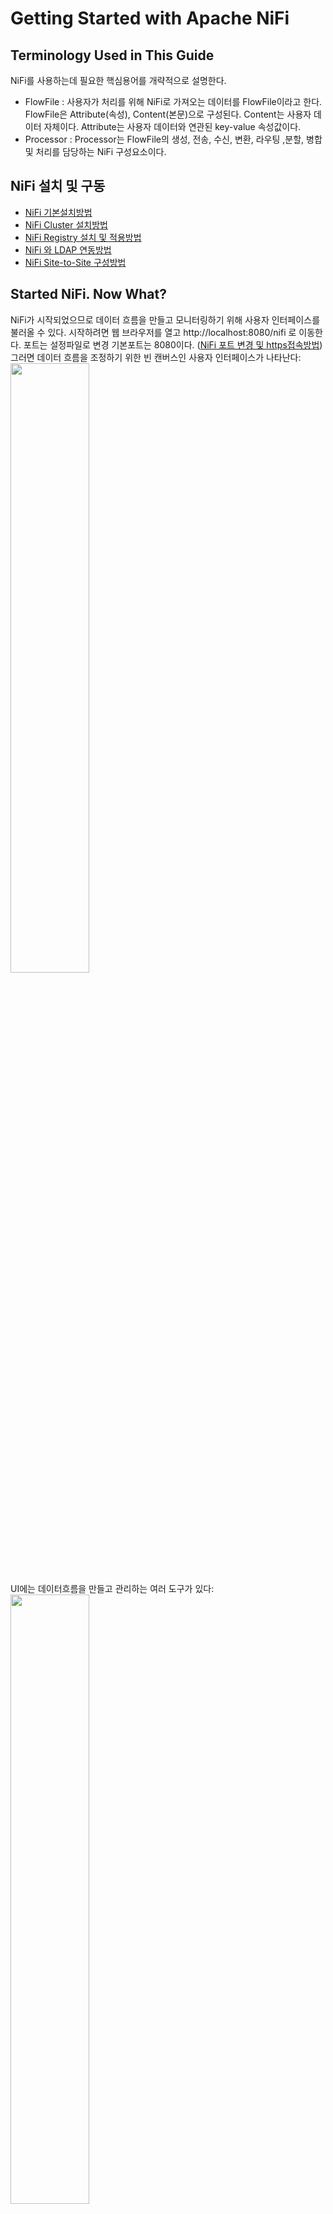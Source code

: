 # Getting Started with Apache NiFi
## Terminology Used in This Guide
NiFi를 사용하는데 필요한 핵심용어를 개략적으로 설명한다.
- FlowFile : 사용자가 처리를 위해 NiFi로 가져오는 데이터를 FlowFile이라고 한다. FlowFile은 Attribute(속성), Content(본문)으로 구성된다. Content는 사용자 데이터 자체이다. Attribute는 사용자 데이터와 연관된 key-value 속성값이다.
- Processor : Processor는 FlowFile의 생성, 전송, 수신, 변환, 라우팅 ,분할, 병합 및 처리를 담당하는 NiFi 구성요소이다.
## NiFi 설치 및 구동
- [NiFi 기본설치방법](./docs/tutorial_install.md)
- [NiFi Cluster 설치방법](./docs/tutorial_cluster_install.md)
- [NiFi Registry 설치 및 적용방법](./docs/tutorial_registry.md)
- [NiFi 와 LDAP 연동방법](./docs/tutorial_nifi_ldap.md)
- [NiFi Site-to-Site 구성방법](./docs/tutorial_S2S_install.md)

## Started NiFi. Now What?
NiFi가 시작되었으므로 데이터 흐름을 만들고 모니터링하기 위해 사용자 인터페이스를 불러올 수 있다. 시작하려면 웹 브라우저를 열고 http://localhost:8080/nifi 로 이동한다. 포트는 설정파일로 변경 기본포트는 8080이다. ([NiFi 포트 변경 및 https접속방법](./docs/tutorial_conf.md))<br/>
그러면 데이터 흐름을 조정하기 위한 빈 캔버스인 사용자 인터페이스가 나타난다:<br/>
<image src='./image/new-flow.png' width='50%' height='50%'/><br/>
UI에는 데이터흐름을 만들고 관리하는 여러 도구가 있다:<br/>
<image src='./image/nifi-toolbar-components.png' width='50%' height='50%'/><br/>

- Components Toolbar : NiFi에서 사용하는 컴포넌트들이 있다. 이 컴포넌트를 클릭하여 드래그&드롭으로 캔버스에 컴포넌트를 등록시킬 수 있다.
- Status Bar : NiFi의 현재 상황을 볼 수 있다. 실행되고 있는 태스크, Processor수 정보와 오류정보, 클러스터 노드 정보 등을 제공한다.
- Search : NiFi에 등록된 Processor, Connection을 검색할 수 있다.
- Operate Palette : NiFi컴포넌트들의 설정, 활성화/비활성화, 시작/정지, 템플릿 생성/등록, 컴포넌트 복사/붙여넣기, Processor Group 화, 컴포넌트 색 변경, 컴포넌트 삭제 등을 제공한다. 캔버스에서 컴포넌트를 선택하면, 상황에 따라 버튼들이 활성화된다. 또, 캔버스에서 Shift + 선택 또는 Shift + 선택영역 드래그를 통해 여러 개의 컴포넌트 선택 할 수 있다. (참고로, Ctrl + r은 새로고침이다.)

글로벌 메뉴에는 다음과 같은 옵션이 있다:<br/>
<image src='./image/global-menu.png' width='20%' height='20%' /><br/>

- Summary : NiFi에 등록된 컴포넌트들을 종합적으로 보고, 검색할 수 있다.
- Counter : 특정 Processor에서 발생시키는 카운트 정보를 제공한다.
- Bulletin Board : 시스템의 문제 등을 볼 수 있다.
- Data Provenance : 데이터를 추적할 수 있다.
- Controller Settings : FlowFile Controller의 설정(쓰레드 개수)과 DB Poll, Cache 서비스와 같은 컨트롤러 서비스를 관리한다.
- Flow Configuration History : FlowFile의 등록, 삭제, 변경 등의 이력을 제공한다.
- Users, Polices : 사용자 및 권한을 관리 한다. 인증시스템(Https, Kerberos, Ldap 등)이 활성화된 경우에만 메뉴가 보인다.
- Templates : Processor와 그 들의 연결정보인 Connection 컴포넌트를 속성까지도 유지 한 체 템플릿화 할 수 있는데, 이렇게 등록된 템플릿을 조회하고, 내려받을 수 있는 기능을 제공한다.
- Help : 도움말을 제공한다.
- About : NiFi버전 정보를 제공한다

NiFi는 Process 등록 및 연결을 통해 모든 연계흐름을 작성한다. 간단한 연계 흐름 작성을 예제로 Process 등록 및 연결을 설명한다.
### Adding a Processor
캔버스에 Processor를 추가하여 연계흐름 생성을 시작한다. 데이터의 시작과 종료를 모두 Processor로 수행하므로 가장 많이 사용하는 기본 기능이다.
- 화면왼쪽상단의 Processor 아이콘(<image src='./image/iconProcessor.png' width='2%' height='2%'/>)을 캔버스로 드래그하면 추가 할 Processor를 선택할 수 있는 대화 상자가 표시된다: <br/>
<image src='./image/add-processor.png' width='43%' height='43%'/><br/>
- 사용할 Processor를 목록에서 선택하고, ADD버튼을 눌러 등록한다.(여기서는 예제로  GenerateFlowFile Processor을 선택)
<image src='./image/image14.png'/><br/>
- 동일한 방식으로 Log를 출력할 때 쓰는 Log Attribute Processor를 등록한다.<br/>
<image src='./image/image15.png'/><br/> 
- 아래와 같이 Processor를 구성한다.<br/>
<image src='./image/image17.png'/><br/> 

### Connecting Processor
NiFi는 RelationShip을 통해 각 Processor에서 처리한 FlowFile을 어느 Processor로 보낼지 라우팅을 할 수 있다. Processor가 FlowFile 처리를 마치면 연결된 RelationShip으로 FlowFile을 전송한다. 예제에서는 GenerateFlowFile -> LogAttribute로 FlowFile을 전송한다.

- GenerateFlowFile에 마우스를 오버하면 RelationShip을 설정하는 화살표가 나타난다. 이 화살표를 드래그하여 아래의 LogAttribute에 연결한다.<br/>
<image src='./image/image18.png'/><br/>
- 이 연결에 포함할 RelationShip을 선택할 수 있는 대화상자가 나타난다. 예제에서는 success를 선택한다.<br/>
<image src='./image/connection-details.png' width='43%' height='43%'/><br/>
- 설정 탭을 클릭하면 이 연결의 작동 방식을 구성하기 위한 옵션을 보여준다.<br/>
<image src='./image/connection-settings.png' width='43%' height='43%'/><br/>
  - name : Connection의 이름을 지정 할 수 있다. 그렇지 않으면 이름은 선택한 RelationShip을 기반으로 한다.
  - FlowFile Expiration : 데이터의 만료시간을 설정할 수 있다. 기본적으로 O sec로 설정된다.(무한대) 특정 만료시간에 도달하게 되면 대기중인 FlowFile이 삭제된다.
  - Back Pressure Object Threshold, Size Threshold : Back Pressure 임계치를 FlowFile 개수 또는 사이즈로 조절할 수 있다. 데이터를 가져오는 Processor는 임계치에 도달하게되면 시스템이 복구 할수 있도록 새 데이터 가져오기를 중지한다.
  - Prioritizers : FlowFile을 처리하기 위한 우선순위 정책을 설정한다. 여러개의 우선순위 정책이 활성화 된 경우 먼저 나열된 우선 순위가 먼저 평가된다.
- 아래와 같이 Relationship을 구성한다.<br/>
<image src='./image/image19.png'/><br/>
GenerateFlowFile Processor의 경고아이콘(<image src='./image/iconAlert.png' width='2%' height='2%'/>)이 중지아이콘(<image src='./image/iconStop.png' width='2%' height='2%'/>)으로 변경된 것을 볼 수 있다. 그러나 LogAttribute Processor는 success 관계가 아무것도 연결되지 않아 경고아이콘(<image src='./image/iconAlert.png' width='2%' height='2%'/>)으로 남아 있는걸 볼 수 있다. 이는 LogAttribute Processor의 success 관계를 "Auto Terminated"로 보내 연계 흐름이 완료된 것으로 간주되게 변경해야 한다.

### Configure Processor
Configure를 통해 각 Processor의 세부설정을 수정한다. 예시에서는 GenerateFlowFile, LogAttribute의 몇몇 설정정보를 변경하고 저장한다.

- GenerateFlowFile Processor에서 오른쪽 마우스버튼을 클릭하고 Configure를 선택한다.<br/>
<image src='./image/image20.png'/><br/>
- SCHEDULING 탭의 Run Schedule를 0 sec에서 5 sec로 수정한다.<br/>
<image src='./image/image21.png'/><br/>
- PROPERTIES 탭의 Custom Text에 Hello World!를 입력하고 OK버튼을 클릭한다.<br/>
<image src='./image/image22.png'/><br/>
- 동일한 방식으로 LogAttribute의 세부 설정을 수정한다.
  - SETTING탭의 Automatically Terminate Relationships의 success항목을 체크한다.
  - PROPERTIES 탭의 Log PayLoad를 true로 수정한다.
<br/>
※ 아래와 같이 Processor에 느낌표가 표시되면 세부설정이 유효하지  아직 구동할 준비가 되지 않았다는 표시이다. 위의 설정을 다시 체크해보시기 바란다.<br/>
<image src='./image/image16.png'/><br/>

### Starting and Stopping Processors
- 구동할 Processor를 선택하고 [Operate Palette](#started-nifi-now-what)의 시작 버튼을 클릭한다.<br/>
<img src='./image/image23.png'/><br/>
- 정지할 Processor를 선택하고 [Operate Palette](#started-nifi-now-what)의  정지 버튼을 클릭한다.<br/>
<img src='./image/image24.png'/><br/>

### 연계이력 확인
- [Global Menu - Data Provenance](#started-nifi-now-what)메뉴를 선택한다.<br/>
- 조회버튼을 클릭하고 선택한 항목의 View Details를 클릭한다.<br/>
<img src="./image/image25.png"></img>
- Content 탭의 VIEW를 클릭하고 본문내용이 Hello World!인지 확인한다.<br/>
<img src="./image/image26.png"></img><img src="./image/image27.png"></img><br/>

## What Processors are Available
효과적인 데이터 흐름을 생성하려면 사용자가 사용할 수 있는 Processor유형을 이해해야 한다. NiFi는 다양한 시스템에서 데이터를 수집하고 데이터를 라우팅, 변환, 처리, 분할 및 집계하고 여러 시스템에 데이터를 전송하는 다양한 Processor를 포함하고 있다. 가장 자주 사용되는 Processor를 기능별로 분류한다.
### Data Transformation
- CompressContent: FlowFile 본문 압축 또는 압축해제
- ConvertCharacterSet: FlowFile 본문의 Character Set 변환
- EncryptContent: FlowFile 본문 암호화 또는 복호화
- ReplaceText(*): 정규표현식을 사용하여 Text 본문 수정
- TransformXml: XML본문에 XSLT 변환적용
- JoltTransformJSON(*): JSON본문에 JOLT 변환적용
### Routing and Mediation
- ControlRate: 데이터가 후속 프로세서로 전송되는 속도 제어
- DetectDuplicate: 사용자 정의 기준에 따라 중복 FlowFile 확인
- DistributeLoad: 사용자가 정의한 Relationship으로 데이터를 로드밸런싱 또는 일부샘플데이터만 전송
- MonitorActivity: 사용자가 정의한 기간동안 데이터 흐름이 없으면 알림 발생. 데이터 흐름이 다시 재개 될때 선택적으로 알림 발생
- RouteOnAttribute(*): 속성의 내용에 따라 FlowFile을 라우팅
- ScanAttribute: FlowFile의 속성이 사용자가 정의한 사전에 있는 용어와 일치하는지 확인
- RouteOnContent(*): 정규표현식을 사용하여 본문의 내용에 따라 FlowFile을 라우팅
- ScanContent: FlowFile의 본문이 사용자가 정의한 사전에 있는 용어와 일치하는지 확인
- ValidateXml: XML 스키마에 대한 XML 본문 유효성 검사
### Database Access
- ConvertJSONToSQL(*): JSON 문서를 INSERT 또는 UPDATE SQL로 변환
- ExecuteSQL(*): 사용자 정의한 SELECT SQL을 실행하고 결과를 Avro 형식으로 반환
- PutSQL(*): FlowFile의 내용에 정의된 SQL문을 실행하여 Database 업데이트
- SelectHiveQL: Apache Hive 데이터베이스에 대해 사용자 정의 SELECT HiveQL을 실행하여 결과를 Avro 또는 CSV 형식으로 반환
- PutHiveQL: FlowFile의 내용에 정의된 HiveQL문을 실행하여 Database 업데이트
### Attribute Extraction
- EvaluateJsonPath(*): JSON문서를 사용자가 정의한 JSONPath 표현식을 이용하여 FlowFile 본문을 바꾸거나 속성으로 추출
- EvaluateXPath: XML문서를 사용자가 정의한 XPath 표현식을 이용하여 FlowFile 본문을 바꾸거나 속성으로 추출
- EvaluateXQuery: XML문서를 사용자가 정의한 XQuery 쿼리를 이용하여 FlowFile 본문을 바꾸거나 속성으로 추출
- ExtractText(*): Text문서를 사용자가 정의한 정규표현식을 이용하여 속성으로 추출
- HashAttribute: 사용자가 정의한 속성목록에 대해 해싱함수를 수행
- HashContent: FlowFile 본문에 대해 해싱함수를 수행하고 해시 값을 속성에 추가
- IdentifyMimeType: FlowFile에 사용되는 MIME 유형을 식별
- UpdateAttribute(*): FlowFile에 사용자가 정의한 속성을 추가 및 업데이트
### System Interaction
- ExecuteProcess(*): 사용자가 정의한 OS명령을 실행. OS 명령의 표준출력으로 기록된 내용이 FlowFile의 본문으로 리다이렉션됨.
- ExecuteStreamCommand(*): 사용자가 정의한 OS명령을 실행. FlowFile의 본문은 선택적으로 OS명령의 표준입력으로 전달됨. OS명령의 표준출력으로 기록된 내용이 FlowFile의 본문으로 리다이렉션됨.
### Data Ingestion
- GetFile(*): 로컬디스크의 파일내용을 NiFi로 전달
- GetFTP(*): FTP를 통해 원격파일의 내용을 NiFi로 전달
- GetSFTP(*): SFTP를 통해 원격파일의 내용을 NiFi로 전달
- GetJMSQueue: JMS 큐에서 메시지를 다운로드하고 JMS 메시지 내용을 NiFi로 전달
- GetJMSTopic: JMS 토픽에서 메시지를 다운로드하고 JMS 메시지 내용을 NiFi로 전달
- GetHTTP(*): HTTP 또는 HTTPS 기반 URL을 통해 다운로드한 메시지를 NiFi로 전달 
- ListenHTTP(*): HTTP(HTTPS)서버를 시작하고 들어오는 요청을 수신. 들어오는 POST 요청의 경우, 요청내용이 FlowFile에 기록됨. 200응답이 반환
- ListenUDP: 들어오는 UDP패킷을 수신하고 FlowFile을 생성
- GetHDFS: HDFS에서 사용자가 지정한 디렉토리를 모니터링. 새파일이 HDFS에 들어갈 때마다 NiFi로 전달
- ListHDFS/FetchHDFS: ListHDFS는 HDFS의 사용자 지정 디렉터리를 모니터링하고 발견되는 각 파일의 파일 이름이 포함 된 FlowFile을 내 보냅니다. 이러한 FlowFile은 클러스터 전체에서 팬 아웃되어 FetchHDFS 프로세서로 전송 될 수 있으며, 이는 해당 파일의 실제 콘텐츠를 가져오고 HDFS에서 가져온 콘텐츠가 포함 된 FlowFile을 내보내는 역할을합니다. GetHDFS와의 차이점은 클러스터 구성일 경우, GetHDFS는 Primary node에서만 동작하고 ListHDFS/FetchHDFS는 클러스터 전체에서 콘텐츠를 가져오는 작업을 동작한다.
- FetchS3Object(*): Amazon Web Services (AWS) Simple Storage Service (S3)에서 객체의 콘텐츠를 NiFi로 전달. ncloud Object Storage도 S3인터페이스 사용함.
- GetKafka(*): Apache Kafka에서 메시지를 가져와서 NiFi로 전달. 메시지는 메시지 당 FlowFile로 내보내거나 사용자 지정 구분 기호를 사용하여 함께 일괄 처리도 가능.
- GetMongo: MongoDB에 대해 사용자 지정 쿼리를 실행하고 결과를 NiFi로 전달.
- GetTwitter: 사용자가 Twitter의 엔드 포인트를 수신하는 필터를 등록하여 수신 된 각 트윗에 대한 FlowFile을 생성.
### Data Egress / Sending Data
- PutEmail: 구성된 수신자에게 이메일을 송신. FlowFile의 콘텐츠는 선택적으로 첨부 파일로 전송
- PutFile(*): FlowFile의 내용을 로컬 (또는 네트워크 연결) 파일 시스템의 디렉터리에 파일로 저장
- PutFTP(*): FlowFile의 내용을 원격 FTP 서버로 전송
- PutSFTP(*): FlowFile의 내용을 원격 SFTP 서버로 전송
- 

## 출처
- https://nifi.apache.org/docs/nifi-docs/html/user-guide.html
